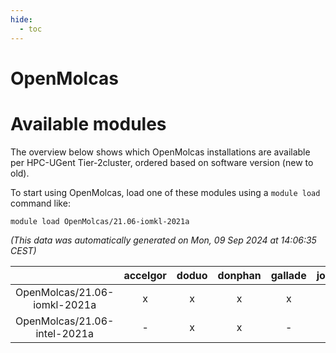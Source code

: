 ```yaml
---
hide:
  - toc
---
```


OpenMolcas
==========

# Available modules


The overview below shows which OpenMolcas installations are available per HPC-UGent Tier-2cluster, ordered based on software version (new to old).

To start using OpenMolcas, load one of these modules using a `module load` command like:

```shell
module load OpenMolcas/21.06-iomkl-2021a
```

*(This data was automatically generated on Mon, 09 Sep 2024 at 14:06:35 CEST)*  

| |accelgor|doduo|donphan|gallade|joltik|shinx|skitty|
| :---: | :---: | :---: | :---: | :---: | :---: | :---: | :---: |
|OpenMolcas/21.06-iomkl-2021a|x|x|x|x|x|-|x|
|OpenMolcas/21.06-intel-2021a|-|x|x|-|x|-|x|
